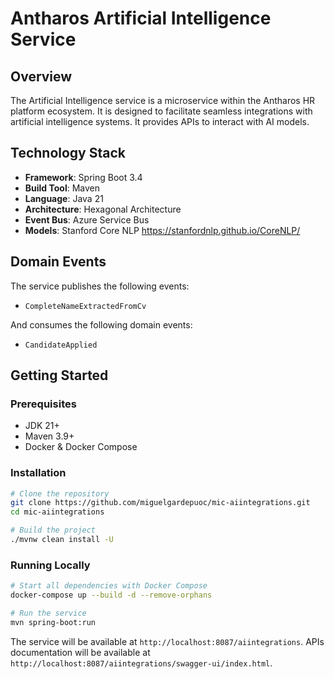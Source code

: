 # Antharos Artificial Intelligence Service

## Overview

The Artificial Intelligence service is a microservice within the Antharos HR platform ecosystem. It is designed to facilitate seamless integrations with artificial intelligence systems. It provides APIs to interact with AI models.

## Technology Stack

- **Framework**: Spring Boot 3.4
- **Build Tool**: Maven
- **Language**: Java 21
- **Architecture**: Hexagonal Architecture
- **Event Bus**: Azure Service Bus
- **Models**: Stanford Core NLP https://stanfordnlp.github.io/CoreNLP/

## Domain Events

The service publishes the following events:
- `CompleteNameExtractedFromCv`

And consumes the following domain events:
- `CandidateApplied`

## Getting Started

### Prerequisites

- JDK 21+
- Maven 3.9+
- Docker & Docker Compose

### Installation

```bash
# Clone the repository
git clone https://github.com/miguelgardepuoc/mic-aiintegrations.git
cd mic-aiintegrations

# Build the project
./mvnw clean install -U
```

### Running Locally

```bash
# Start all dependencies with Docker Compose
docker-compose up --build -d --remove-orphans
```

```bash
# Run the service
mvn spring-boot:run
```

The service will be available at `http://localhost:8087/aiintegrations`.
APIs documentation will be available at `http://localhost:8087/aiintegrations/swagger-ui/index.html`.
